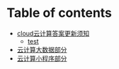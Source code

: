 # Table of contents

* [cloud云计算答案更新须知](README.md)
    * [test](README.md)
* [云计算大数据部分](bigdata.md)
* [云计算小程序部分](wechat_applet.md)

